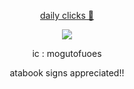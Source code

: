 <div align="center">

[daily clicks 🍉](https://arab.org/click-to-help/palestine/)

![](https://i.imgur.com/4boWWbN.png)

ic : mogutofuoes

atabook signs appreciated!!
